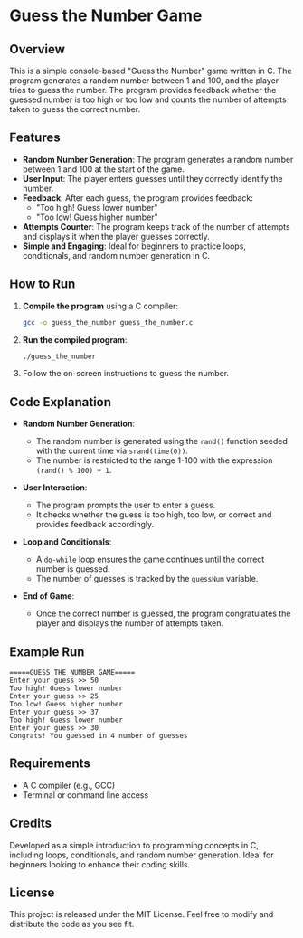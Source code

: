 # Guess the Number Game

## Overview

This is a simple console-based "Guess the Number" game written in C. The program generates a random number between 1 and 100, and the player tries to guess the number. The program provides feedback whether the guessed number is too high or too low and counts the number of attempts taken to guess the correct number.

## Features

- **Random Number Generation**: The program generates a random number between 1 and 100 at the start of the game.
- **User Input**: The player enters guesses until they correctly identify the number.
- **Feedback**: After each guess, the program provides feedback:
  - "Too high! Guess lower number"
  - "Too low! Guess higher number"
- **Attempts Counter**: The program keeps track of the number of attempts and displays it when the player guesses correctly.
- **Simple and Engaging**: Ideal for beginners to practice loops, conditionals, and random number generation in C.

## How to Run

1. **Compile the program** using a C compiler:
   ```bash
   gcc -o guess_the_number guess_the_number.c
   ```
2. **Run the compiled program**:
   ```bash
   ./guess_the_number
   ```
3. Follow the on-screen instructions to guess the number.

## Code Explanation

- **Random Number Generation**: 
  - The random number is generated using the `rand()` function seeded with the current time via `srand(time(0))`.
  - The number is restricted to the range 1-100 with the expression `(rand() % 100) + 1`.

- **User Interaction**:
  - The program prompts the user to enter a guess.
  - It checks whether the guess is too high, too low, or correct and provides feedback accordingly.

- **Loop and Conditionals**:
  - A `do-while` loop ensures the game continues until the correct number is guessed.
  - The number of guesses is tracked by the `guessNum` variable.

- **End of Game**:
  - Once the correct number is guessed, the program congratulates the player and displays the number of attempts taken.

## Example Run

```
=====GUESS THE NUMBER GAME=====
Enter your guess >> 50
Too high! Guess lower number
Enter your guess >> 25
Too low! Guess higher number
Enter your guess >> 37
Too high! Guess lower number
Enter your guess >> 30
Congrats! You guessed in 4 number of guesses
```

## Requirements

- A C compiler (e.g., GCC)
- Terminal or command line access

## Credits

Developed as a simple introduction to programming concepts in C, including loops, conditionals, and random number generation. Ideal for beginners looking to enhance their coding skills.

## License

This project is released under the MIT License. Feel free to modify and distribute the code as you see fit.
